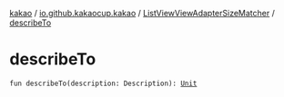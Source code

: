 [kakao](../../index.md) / [io.github.kakaocup.kakao](../index.md) / [ListViewViewAdapterSizeMatcher](index.md) / [describeTo](./describe-to.md)

# describeTo

`fun describeTo(description: Description): `[`Unit`](https://kotlinlang.org/api/latest/jvm/stdlib/kotlin/-unit/index.html)